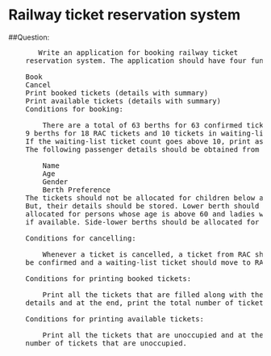 # Railway ticket reservation system
##Question: 

<pre>		Write an application for booking railway ticket 
	reservation system. The application should have four functionalities.

	Book
	Cancel
	Print booked tickets (details with summary)
	Print available tickets (details with summary)
	Conditions for booking:

		There are a total of 63 berths for 63 confirmed tickets, 
	9 berths for 18 RAC tickets and 10 tickets in waiting-list.
	If the waiting-list ticket count goes above 10, print as ‘No tickets available’. 
	The following passenger details should be obtained from the user.

		Name
		Age
		Gender
		Berth Preference
	The tickets should not be allocated for children below age 5.
	But, their details should be stored. Lower berth should be 
	allocated for persons whose age is above 60 and ladies with children 
	if available. Side-lower berths should be allocated for RAC passengers.

	Conditions for cancelling:

		Whenever a ticket is cancelled, a ticket from RAC should 
	be confirmed and a waiting-list ticket should move to RAC.

	Conditions for printing booked tickets:

		Print all the tickets that are filled along with the passenger 
	details and at the end, print the total number of tickets that are filled.

	Conditions for printing available tickets:

		Print all the tickets that are unoccupied and at the end, print the total
	number of tickets that are unoccupied.<pre>